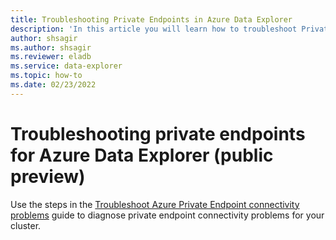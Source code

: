 ```yaml
---
title: Troubleshooting Private Endpoints in Azure Data Explorer
description: 'In this article you will learn how to troubleshoot Private Endpoints in Azure Data Explorer.'
author: shsagir
ms.author: shsagir
ms.reviewer: eladb
ms.service: data-explorer
ms.topic: how-to
ms.date: 02/23/2022
---
```


# Troubleshooting private endpoints for Azure Data Explorer (public preview)

Use the steps in the [Troubleshoot Azure Private Endpoint connectivity problems](/azure/private-link/troubleshoot-private-endpoint-connectivity) guide to diagnose private endpoint connectivity problems for your cluster.
